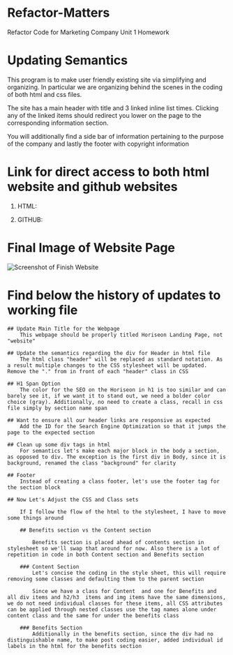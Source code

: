 # Refactor-Matters
Refactor Code for Marketing Company Unit 1 Homework

# Updating Semantics
This program is to make user friendly existing site via simplifying and organizing.  In particular we are organizing behind the scenes in the coding of both html and css files.

The site has a main header with title and 3 linked inline list times.  Clicking any of the linked items should redirect you lower on the page to the corresponding information section.

You will additionally find a side bar of information pertaining to the purpose of the company and lastly the footer with copyright information

# Link for direct access to both html website and github websites

1. HTML: 

2. GITHUB: 

# Final Image of Website Page

![Screenshot of Finish Website](C:\Users\dckor\OneDrive\Desktop\Refactor-Matters\Develop\assets\images\Screenshot.jpg)

# Find below the history of updates to working file

    ## Update Main Title for the Webpage
        This webpage should be properly titled Horiseon Landing Page, not "website"

    ## Update the semantics regarding the div for Header in html file
        The html class "header" will be replaced as standard notation. As a result multiple changes to the CSS stylesheet will be updated.  Remove the "." from in front of each "header" class in CSS

    ## H1 Span Option
        The color for the SEO on the Horiseon in h1 is too similar and can barely see it, if we want it to stand out, we need a bolder color choice (gray). Additionally, no need to create a class, recall in css file simply by section name span

    ## Want to ensure all our header links are responsive as expected
        Add the ID for the Search Engine Optimization so that it jumps the page to the expected section

    ## Clean up some div tags in html
        For semantics let's make each major block in the body a section, as opposed to div. The exception is the first div in Body, since it is background, renamed the class "background" for clarity

    ## Footer
        Instead of creating a class footer, let's use the footer tag for the section block

    ## Now Let's Adjust the CSS and Class sets

        If I follow the flow of the html to the stylesheet, I have to move some things around

        ## Benefits section vs the Content section

            Benefits section is placed ahead of contents section in stylesheet so we'll swap that around for now. Also there is a lot of repetition in code in both Content section and Benefits section

        ### Content Section
            Let's concise the coding in the style sheet, this will require removing some classes and defaulting them to the parent section

            Since we have a class for Content  and one for Benefits and all div items and h2/h3  items and img items have the same dimensions, we do not need individual classes for these items, all CSS attributes can be applied through nested classes use the tag names alone under content class and the same for under the benefits class

        ### Benefits Section
            Additionally in the benefits section, since the div had no distinguishable name, to make post coding easier, added individual id labels in the html for the benefits section